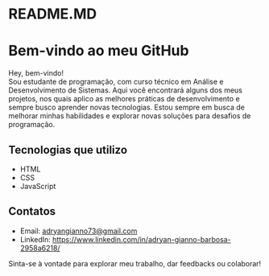 # README.MD

# Bem-vindo ao meu GitHub

Hey, bem-vindo!  
Sou estudante de programação, com curso técnico em Análise e Desenvolvimento de Sistemas. Aqui você encontrará alguns dos meus projetos, nos quais aplico as melhores práticas de desenvolvimento e sempre busco aprender novas tecnologias. Estou sempre em busca de melhorar minhas habilidades e explorar novas soluções para desafios de programação.

## Tecnologias que utilizo
- HTML
- CSS
- JavaScript


## Contatos
- Email: adryangianno73@gmail.com
- LinkedIn: https://www.linkedin.com/in/adryan-gianno-barbosa-2958a6218/

Sinta-se à vontade para explorar meu trabalho, dar feedbacks ou colaborar!
